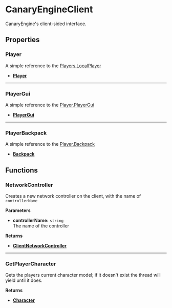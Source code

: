 # CanaryEngineClient <Badge type="danger" text="client" />

CanaryEngine's client-sided interface.

## Properties

### Player <Badge type="tip" text="read only" />

A simple reference to the [Players.LocalPlayer](https://create.roblox.com/docs/reference/engine/classes/Players#LocalPlayer)

* **[Player](https://create.roblox.com/docs/reference/engine/classes/Player)**

---

### PlayerGui <Badge type="tip" text="read only" />

A simple reference to the [Player.PlayerGui](https://create.roblox.com/docs/reference/engine/classes/Player#PlayerGui)

* **[PlayerGui](https://create.roblox.com/docs/reference/engine/classes/PlayerGui)**

---

### PlayerBackpack <Badge type="tip" text="read only" />

A simple reference to the [Player.Backpack](https://create.roblox.com/docs/reference/engine/classes/Player#Backpack)

* **[Backpack](https://create.roblox.com/docs/reference/engine/classes/Backpack)**

## Functions

### NetworkController

Creates a new network controller on the client, with the name of `controllerName`

**Parameters**

* **controllerName:** `string`\
The name of the controller

**Returns**

* **[ClientNetworkController](/api/controllers/network/client)**

---

### GetPlayerCharacter <Badge type="warning" text="yields" />

Gets the players current character model; if it doesn't exist the thread will yield until it does.

**Returns**

* **[Character](/api/engine/framework/canaryengine#character)**